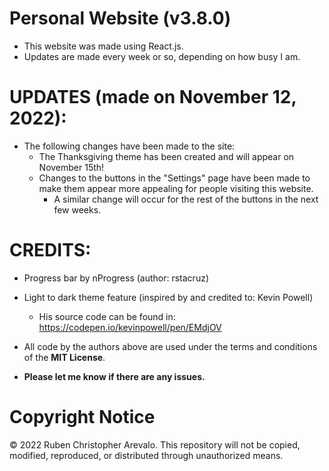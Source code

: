 # Personal Website (v3.8.0)

* This website was made using React.js.
* Updates are made every week or so, depending on how busy I am.

# UPDATES (made on November 12, 2022):

* The following changes have been made to the site:
  * The Thanksgiving theme has been created and will appear on November 15th!
  * Changes to the buttons in the "Settings" page have been made to make them appear
    more appealing for people visiting this website.
    * A similar change will occur for the rest of the buttons in the next few weeks.

# CREDITS:
* Progress bar by nProgress (author: rstacruz)

* Light to dark theme feature (inspired by and credited to: Kevin Powell)
  * His source code can be found in: https://codepen.io/kevinpowell/pen/EMdjOV

* All code by the authors above are used under the terms and conditions of the **MIT License**.
* **Please let me know if there are any issues.**

# Copyright Notice

© 2022 Ruben Christopher Arevalo. This repository will not be copied, modified, reproduced, or distributed through unauthorized means.
